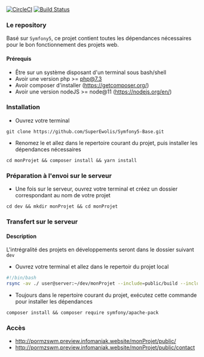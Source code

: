 [![CircleCI](https://circleci.com/gh/SuperEwolis/Symfony5-Base.svg?style=svg&circle-token=03425d5d38fa7f591c8ee542afaab8851f98aedb)](https://circleci.com/gh/SuperEwolis/Symfony5-Base) [![Build Status](https://travis-ci.com/SuperEwolis/Symfony5-Base.svg?token=gzNTAmE5FFhpfun2gRhq&branch=master)](https://travis-ci.com/SuperEwolis/Symfony5-Base)

### Le repository
Basé sur `Symfony5`, ce projet contient toutes les dépendances nécessaires pour le bon fonctionnement des projets web.

#### Prérequis
* Être sur un système disposant d'un terminal sous bash/shell
* Avoir une version php >= php@7.3
* Avoir composer d'installer (https://getcomposer.org/)
* Avoir une version nodeJS >= node@11 (https://nodejs.org/en/)

### Installation

* Ouvrez votre terminal

```
git clone https://github.com/SuperEwolis/Symfony5-Base.git
```

* Renomez le et allez dans le repertoire courant du projet, puis installer les dépendances nécessaires

```
cd monProjet && composer install && yarn install
```

### Préparation à l'envoi sur le serveur

* Une fois sur le serveur, ouvrez votre terminal et créez un dossier correspondant au nom de votre projet

```
cd dev && mkdir monProjet && cd monProjet
```

### Transfert sur le serveur
#### Description
L'intrégralité des projets en développements seront dans le dossier suivant `dev`

* Ouvrez votre terminal et allez dans le repertoir du projet local

```bash
#!/bin/bash
rsync -av ./ user@server:~/dev/monProjet --include=public/build --include=public/.htaccess --exclude-from=.gitignore 
```

* Toujours dans le repertoire courant du projet, exécutez cette commande pour installer les dépendances

```
composer install && composer require symfony/apache-pack
```

### Accès

* http://pormzswm.preview.infomaniak.website/monProjet/public/
* http://pormzswm.preview.infomaniak.website/monProjet/public/contact

